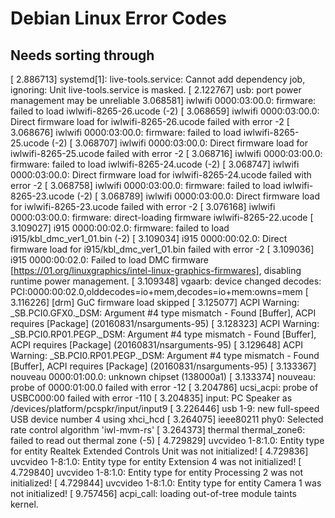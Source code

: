 # Debian Linux Error Codes
## Needs sorting through

[    2.886713] systemd[1]: live-tools.service: Cannot add dependency job, ignoring: Unit live-tools.service is masked.
[    2.122767] usb: port power management may be unreliable
 3.068581] iwlwifi 0000:03:00.0: firmware: failed to load iwlwifi-8265-26.ucode (-2)
[    3.068659] iwlwifi 0000:03:00.0: Direct firmware load for iwlwifi-8265-26.ucode failed with error -2
[    3.068676] iwlwifi 0000:03:00.0: firmware: failed to load iwlwifi-8265-25.ucode (-2)
[    3.068707] iwlwifi 0000:03:00.0: Direct firmware load for iwlwifi-8265-25.ucode failed with error -2
[    3.068716] iwlwifi 0000:03:00.0: firmware: failed to load iwlwifi-8265-24.ucode (-2)
[    3.068747] iwlwifi 0000:03:00.0: Direct firmware load for iwlwifi-8265-24.ucode failed with error -2
[    3.068758] iwlwifi 0000:03:00.0: firmware: failed to load iwlwifi-8265-23.ucode (-2)
[    3.068789] iwlwifi 0000:03:00.0: Direct firmware load for iwlwifi-8265-23.ucode failed with error -2
[    3.076168] iwlwifi 0000:03:00.0: firmware: direct-loading firmware iwlwifi-8265-22.ucode
[    3.109027] i915 0000:00:02.0: firmware: failed to load i915/kbl_dmc_ver1_01.bin (-2)
[    3.109034] i915 0000:00:02.0: Direct firmware load for i915/kbl_dmc_ver1_01.bin failed with error -2
[    3.109036] i915 0000:00:02.0: Failed to load DMC firmware [https://01.org/linuxgraphics/intel-linux-graphics-firmwares], disabling runtime power management.
[    3.109348] vgaarb: device changed decodes: PCI:0000:00:02.0,olddecodes=io+mem,decodes=io+mem:owns=mem
[    3.116226] [drm] GuC firmware load skipped
[    3.125077] ACPI Warning: \_SB.PCI0.GFX0._DSM: Argument #4 type mismatch - Found [Buffer], ACPI requires [Package] (20160831/nsarguments-95)
[    3.128323] ACPI Warning: \_SB.PCI0.RP01.PEGP._DSM: Argument #4 type mismatch - Found [Buffer], ACPI requires [Package] (20160831/nsarguments-95)
[    3.129648] ACPI Warning: \_SB.PCI0.RP01.PEGP._DSM: Argument #4 type mismatch - Found [Buffer], ACPI requires [Package] (20160831/nsarguments-95)
[    3.133367] nouveau 0000:01:00.0: unknown chipset (138000a1)
[    3.133374] nouveau: probe of 0000:01:00.0 failed with error -12
[    3.204786] ucsi_acpi: probe of USBC000:00 failed with error -110
[    3.204835] input: PC Speaker as /devices/platform/pcspkr/input/input9
[    3.226446] usb 1-9: new full-speed USB device number 4 using xhci_hcd
[    3.264075] ieee80211 phy0: Selected rate control algorithm 'iwl-mvm-rs'
[    3.264373] thermal thermal_zone6: failed to read out thermal zone (-5)
[    4.729829] uvcvideo 1-8:1.0: Entity type for entity Realtek Extended Controls Unit was not initialized!
[    4.729836] uvcvideo 1-8:1.0: Entity type for entity Extension 4 was not initialized!
[    4.729840] uvcvideo 1-8:1.0: Entity type for entity Processing 2 was not initialized!
[    4.729844] uvcvideo 1-8:1.0: Entity type for entity Camera 1 was not initialized!
[    9.757456] acpi_call: loading out-of-tree module taints kernel.
